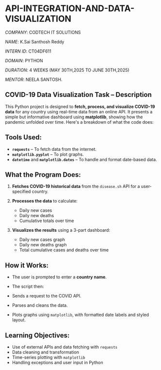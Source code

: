 # API-INTEGRATION-AND-DATA-VISUALIZATION

*COMPANY*: CODTECH IT SOLUTIONS

*NAME*: K.Sai Santhosh Reddy

*INTERN ID*: CT04DF611

*DOMAIN*: PYTHON

*DURATION*: 4 WEEKS (MAY 30TH,2025 TO JUNE 30TH,2025)

*MENTOR*: NEELA SANTOSH.

##  COVID-19 Data Visualization Task – Description

This Python project is designed to **fetch, process, and visualize COVID-19 data** for any country using real-time data from an online API. It presents a simple but informative dashboard using **matplotlib**, showing how the pandemic unfolded over time. Here's a breakdown of what the code does:

##  Tools Used:

* **`requests`** – To fetch data from the internet.
* **`matplotlib.pyplot`** – To plot graphs.
* **`datetime`** and **`matplotlib.dates`** – To handle and format date-based data.

##  What the Program Does:

1. **Fetches COVID-19 historical data** from the `disease.sh` API for a user-specified country.
2. **Processes the data** to calculate:

   * Daily new cases
   * Daily new deaths
   * Cumulative totals over time
3. **Visualizes the results** using a 3-part dashboard:

   * Daily new cases graph
   * Daily new deaths graph
   * Total cumulative cases and deaths over time

##  How it Works:

* The user is prompted to enter a **country name**.
* The script then:

* Sends a request to the COVID API.
* Parses and cleans the data.
* Plots graphs using `matplotlib`, with formatted date labels and styled layout.

##  Learning Objectives:

* Use of external APIs and data fetching with `requests`
* Data cleaning and transformation
* Time-series plotting with `matplotlib`
* Handling exceptions and user input in Python

